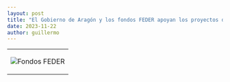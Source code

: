```yaml
---
layout: post
title: "El Gobierno de Aragón y los fondos FEDER apoyan los proyectos de Frogtek también en 2023"
date: 2023-11-22
author: guillermo
---
```

<table>
  <tr>
    <td><p><img class="aligncenter size-full wp-image-2233" src="{{ site.baseurl }}/assets/posts/FEDER2023.JPG" alt="Fondos FEDER" /></p></td>
  </tr>
</table>
